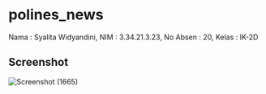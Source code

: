 # polines_news
Nama : Syalita Widyandini,
NIM : 3.34.21.3.23,
No Absen : 20,
Kelas : IK-2D
## Screenshot
![Screenshot (1665)](https://user-images.githubusercontent.com/117131647/201940909-9cbb588d-9505-4df5-a8e3-b2f7b940f598.png)
